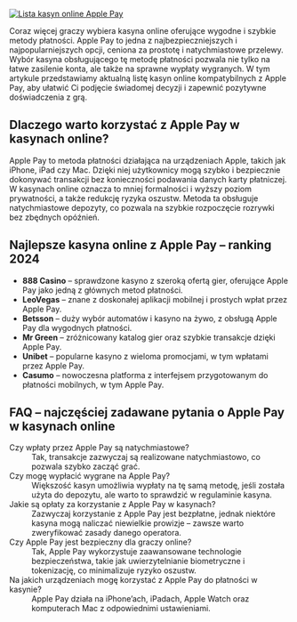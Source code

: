 [![Lista kasyn online Apple Pay](https://123-caf.pages.dev/gitsignup.png)](https://vrmoo.ru/Bt82HjjY)

<p>Coraz więcej graczy wybiera kasyna online oferujące wygodne i szybkie metody płatności. Apple Pay to jedna z najbezpieczniejszych i najpopularniejszych opcji, ceniona za prostotę i natychmiastowe przelewy. Wybór kasyna obsługującego tę metodę płatności pozwala nie tylko na łatwe zasilenie konta, ale także na sprawne wypłaty wygranych. W tym artykule przedstawiamy aktualną listę kasyn online kompatybilnych z Apple Pay, aby ułatwić Ci podjęcie świadomej decyzji i zapewnić pozytywne doświadczenia z grą.</p>  <h2>Dlaczego warto korzystać z Apple Pay w kasynach online?</h2> <p>Apple Pay to metoda płatności działająca na urządzeniach Apple, takich jak iPhone, iPad czy Mac. Dzięki niej użytkownicy mogą szybko i bezpiecznie dokonywać transakcji bez konieczności podawania danych karty płatniczej. W kasynach online oznacza to mniej formalności i wyższy poziom prywatności, a także redukcję ryzyka oszustw. Metoda ta obsługuje natychmiastowe depozyty, co pozwala na szybkie rozpoczęcie rozrywki bez zbędnych opóźnień.</p>  <h2>Najlepsze kasyna online z Apple Pay – ranking 2024</h2> <ul>   <li><strong>888 Casino</strong> – sprawdzone kasyno z szeroką ofertą gier, oferujące Apple Pay jako jedną z głównych metod płatności.</li>   <li><strong>LeoVegas</strong> – znane z doskonałej aplikacji mobilnej i prostych wpłat przez Apple Pay.</li>   <li><strong>Betsson</strong> – duży wybór automatów i kasyno na żywo, z obsługą Apple Pay dla wygodnych płatności.</li>   <li><strong>Mr Green</strong> – zróżnicowany katalog gier oraz szybkie transakcje dzięki Apple Pay.</li>   <li><strong>Unibet</strong> – popularne kasyno z wieloma promocjami, w tym wpłatami przez Apple Pay.</li>   <li><strong>Casumo</strong> – nowoczesna platforma z interfejsem przygotowanym do płatności mobilnych, w tym Apple Pay.</li> </ul>  <h2>FAQ – najczęściej zadawane pytania o Apple Pay w kasynach online</h2> <dl>   <dt>Czy wpłaty przez Apple Pay są natychmiastowe?</dt>   <dd>Tak, transakcje zazwyczaj są realizowane natychmiastowo, co pozwala szybko zacząć grać.</dd>    <dt>Czy mogę wypłacić wygrane na Apple Pay?</dt>   <dd>Większość kasyn umożliwia wypłaty na tę samą metodę, jeśli została użyta do depozytu, ale warto to sprawdzić w regulaminie kasyna.</dd>    <dt>Jakie są opłaty za korzystanie z Apple Pay w kasynach?</dt>   <dd>Zazwyczaj korzystanie z Apple Pay jest bezpłatne, jednak niektóre kasyna mogą naliczać niewielkie prowizje – zawsze warto zweryfikować zasady danego operatora.</dd>    <dt>Czy Apple Pay jest bezpieczny dla graczy online?</dt>   <dd>Tak, Apple Pay wykorzystuje zaawansowane technologie bezpieczeństwa, takie jak uwierzytelnianie biometryczne i tokenizację, co minimalizuje ryzyko oszustw.</dd>    <dt>Na jakich urządzeniach mogę korzystać z Apple Pay do płatności w kasynie?</dt>   <dd>Apple Pay działa na iPhone’ach, iPadach, Apple Watch oraz komputerach Mac z odpowiednimi ustawieniami.</dd> </dl>